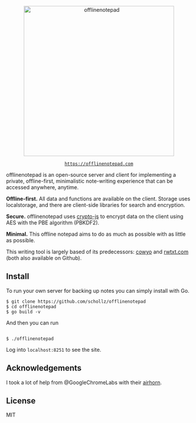 
<p align="center">
<img
    src="https://user-images.githubusercontent.com/6550035/58387410-d2e33780-7fc2-11e9-8823-ce290b1cce7a.png"
    width="408px" border="0" alt="offlinenotepad">
</p>

<p align="center"><code><a href="https://offlinenotepad.com">https://offlinenotepad.com</a></code></p>

offlinenotepad is an open-source server and client for implementing a private, offline-first, minimalistic note-writing experience that can be accessed anywhere, anytime. 

**Offline-first.** All data and functions are available on the client. Storage uses localstorage, and there are client-side libraries for search and encryption.

**Secure.** offlinenotepad uses [crypto-js](https://github.com/brix/crypto-js) to encrypt data on the client using AES with the PBE algorithm (PBKDF2).

**Minimal.** This offline notepad aims to do as much as possible with as little as possible.

This writing tool is largely based of its predecessors: [cowyo](https://cowyo.com) and [rwtxt.com](https://rwtxt.com) (both also available on Github).

## Install

To run your own server for backing up notes you can simply install with Go.

```
$ git clone https://github.com/schollz/offlinenotepad
$ cd offlinenotepad
$ go build -v
```

And then you can run

```

$ ./offlinenotepad
```

Log into `localhost:8251` to see the site.

## Acknowledgements

I took a lot of help from @GoogleChromeLabs with their [airhorn](https://github.com/GoogleChromeLabs/airhorn).

## License

MIT
